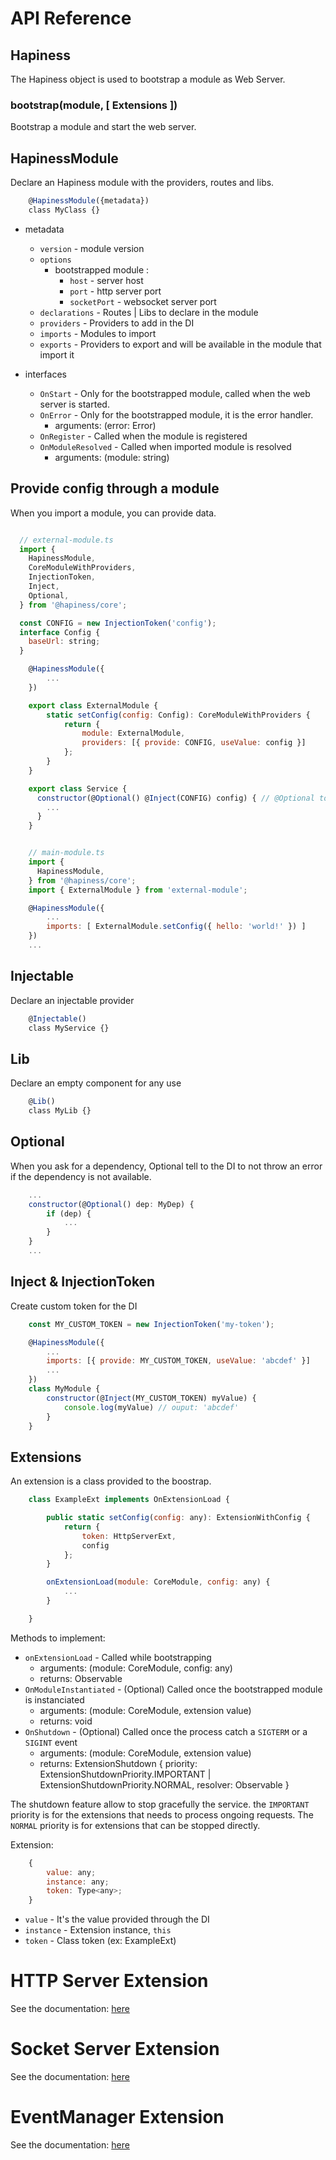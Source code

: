 # API Reference

## Hapiness
The Hapiness object is used to bootstrap a module as Web Server.

### bootstrap(module, [ Extensions ])
Bootstrap a module and start the web server.

## HapinessModule
Declare an Hapiness module with the providers, routes and libs.

```javascript
    @HapinessModule({metadata})
    class MyClass {}
```

- metadata

    - `version` - module version
    - `options`
        - bootstrapped module :
            - `host` - server host
            - `port` - http server port
            - `socketPort` - websocket server port
    - `declarations` - Routes | Libs to declare in the module
    - `providers` - Providers to add in the DI
    - `imports` - Modules to import
    - `exports` - Providers to export and will be available in the module that import it

- interfaces
    - `OnStart` - Only for the bootstrapped module, called when the web server is started.
    - `OnError` - Only for the bootstrapped module, it is the error handler.
        - arguments: (error: Error)
    - `OnRegister` - Called when the module is registered
    - `OnModuleResolved` - Called when imported module is resolved
        - arguments: (module: string)

## Provide config through a module
When you import a module, you can provide data.

```javascript

  // external-module.ts
  import {
    HapinessModule,
    CoreModuleWithProviders,
    InjectionToken,
    Inject,
    Optional,
  } from '@hapiness/core';

  const CONFIG = new InjectionToken('config');
  interface Config {
    baseUrl: string;
  }

    @HapinessModule({
        ...
    })

    export class ExternalModule {
        static setConfig(config: Config): CoreModuleWithProviders {
            return {
                module: ExternalModule,
                providers: [{ provide: CONFIG, useValue: config }]
            };
        }
    }

    export class Service {
      constructor(@Optional() @Inject(CONFIG) config) { // @Optional to not throw errors if config is not passed
        ...
      }
    }
```
```javascript

    // main-module.ts
    import {
      HapinessModule,
    } from '@hapiness/core';
    import { ExternalModule } from 'external-module';

    @HapinessModule({
        ...
        imports: [ ExternalModule.setConfig({ hello: 'world!' }) ]
    })
    ...
```

## Injectable
Declare an injectable provider

```javascript
    @Injectable()
    class MyService {}
```

## Lib
Declare an empty component for any use

```javascript
    @Lib()
    class MyLib {}
```

## Optional
When you ask for a dependency, Optional tell to the DI to not throw an error if the dependency is not available.

```javascript
    ...
    constructor(@Optional() dep: MyDep) {
        if (dep) {
            ...
        }
    }
    ...
```

## Inject & InjectionToken
Create custom token for the DI

```javascript
    const MY_CUSTOM_TOKEN = new InjectionToken('my-token');

    @HapinessModule({
        ...
        imports: [{ provide: MY_CUSTOM_TOKEN, useValue: 'abcdef' }]
        ...
    })
    class MyModule {
        constructor(@Inject(MY_CUSTOM_TOKEN) myValue) {
            console.log(myValue) // ouput: 'abcdef'
        }
    }
```

## Extensions

An extension is a class provided to the boostrap.

```javascript
    class ExampleExt implements OnExtensionLoad {

        public static setConfig(config: any): ExtensionWithConfig {
            return {
                token: HttpServerExt,
                config
            };
        }

        onExtensionLoad(module: CoreModule, config: any) {
            ...
        }

    }
```

Methods to implement:
- `onExtensionLoad` - Called while bootstrapping
    - arguments: (module: CoreModule, config: any)
    - returns: Observable<Extension>
- `OnModuleInstantiated` - (Optional) Called once the bootstrapped module is instanciated
    - arguments: (module: CoreModule, extension value)
    - returns: void
- `OnShutdown` - (Optional) Called once the process catch a `SIGTERM` or a `SIGINT` event
    - arguments: (module: CoreModule, extension value)
    - returns: ExtensionShutdown {
        priority: ExtensionShutdownPriority.IMPORTANT | ExtensionShutdownPriority.NORMAL,
        resolver: Observable<boolean>
    }

The shutdown feature allow to stop gracefully the service.
the `IMPORTANT` priority is for the extensions that needs to process ongoing requests.
The `NORMAL` priority is for extensions that can be stopped directly.

Extension:
```javascript
    {
        value: any;
        instance: any;
        token: Type<any>;
    }
```
- `value` - It's the value provided through the DI
- `instance` - Extension instance, `this`
- `token` - Class token (ex: ExampleExt)


# HTTP Server Extension

See the documentation: [here](src/extensions/http-server/README.md)

# Socket Server Extension

See the documentation: [here](src/extensions/socket-server/README.md)

# EventManager Extension

See the documentation: [here](src/extensions/event-manager/README.md)